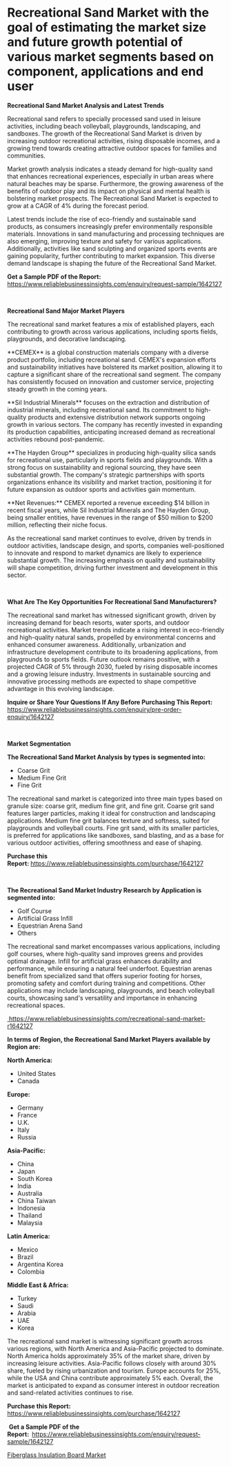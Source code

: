 <p><h1>Recreational Sand Market with the goal of estimating the market size and future growth potential of various market segments based on component, applications and end user</h1></p><p><strong>Recreational Sand Market Analysis and Latest Trends</strong></p>
<p><p>Recreational sand refers to specially processed sand used in leisure activities, including beach volleyball, playgrounds, landscaping, and sandboxes. The growth of the Recreational Sand Market is driven by increasing outdoor recreational activities, rising disposable incomes, and a growing trend towards creating attractive outdoor spaces for families and communities.</p><p>Market growth analysis indicates a steady demand for high-quality sand that enhances recreational experiences, especially in urban areas where natural beaches may be sparse. Furthermore, the growing awareness of the benefits of outdoor play and its impact on physical and mental health is bolstering market prospects. The Recreational Sand Market is expected to grow at a CAGR of 4% during the forecast period.</p><p>Latest trends include the rise of eco-friendly and sustainable sand products, as consumers increasingly prefer environmentally responsible materials. Innovations in sand manufacturing and processing techniques are also emerging, improving texture and safety for various applications. Additionally, activities like sand sculpting and organized sports events are gaining popularity, further contributing to market expansion. This diverse demand landscape is shaping the future of the Recreational Sand Market.</p></p>
<p><strong>Get a Sample PDF of the Report:&nbsp;</strong> <a href="https://www.reliablebusinessinsights.com/enquiry/request-sample/1642127?utm_campaign=3366&utm_medium=2&utm_source=Github&utm_content=ia&utm_term=02042025&utm_id=recreational-sand">https://www.reliablebusinessinsights.com/enquiry/request-sample/1642127</a></p>
<p>&nbsp;</p>
<p><strong>Recreational Sand Major Market Players</strong></p>
<p><p>The recreational sand market features a mix of established players, each contributing to growth across various applications, including sports fields, playgrounds, and decorative landscaping.</p><p>**CEMEX** is a global construction materials company with a diverse product portfolio, including recreational sand. CEMEX's expansion efforts and sustainability initiatives have bolstered its market position, allowing it to capture a significant share of the recreational sand segment. The company has consistently focused on innovation and customer service, projecting steady growth in the coming years.</p><p>**Sil Industrial Minerals** focuses on the extraction and distribution of industrial minerals, including recreational sand. Its commitment to high-quality products and extensive distribution network supports ongoing growth in various sectors. The company has recently invested in expanding its production capabilities, anticipating increased demand as recreational activities rebound post-pandemic.</p><p>**The Hayden Group** specializes in producing high-quality silica sands for recreational use, particularly in sports fields and playgrounds. With a strong focus on sustainability and regional sourcing, they have seen substantial growth. The company's strategic partnerships with sports organizations enhance its visibility and market traction, positioning it for future expansion as outdoor sports and activities gain momentum.</p><p>**Net Revenues:** CEMEX reported a revenue exceeding $14 billion in recent fiscal years, while Sil Industrial Minerals and The Hayden Group, being smaller entities, have revenues in the range of $50 million to $200 million, reflecting their niche focus. </p><p>As the recreational sand market continues to evolve, driven by trends in outdoor activities, landscape design, and sports, companies well-positioned to innovate and respond to market dynamics are likely to experience substantial growth. The increasing emphasis on quality and sustainability will shape competition, driving further investment and development in this sector.</p></p>
<p>&nbsp;</p>
<p><strong>What Are The Key Opportunities For Recreational Sand Manufacturers?</strong></p>
<p><p>The recreational sand market has witnessed significant growth, driven by increasing demand for beach resorts, water sports, and outdoor recreational activities. Market trends indicate a rising interest in eco-friendly and high-quality natural sands, propelled by environmental concerns and enhanced consumer awareness. Additionally, urbanization and infrastructure development contribute to its broadening applications, from playgrounds to sports fields. Future outlook remains positive, with a projected CAGR of 5% through 2030, fueled by rising disposable incomes and a growing leisure industry. Investments in sustainable sourcing and innovative processing methods are expected to shape competitive advantage in this evolving landscape.</p></p>
<p><strong>Inquire or Share Your Questions If Any Before Purchasing This Report:</strong> <a href="https://www.reliablebusinessinsights.com/enquiry/pre-order-enquiry/1642127?utm_campaign=3366&utm_medium=2&utm_source=Github&utm_content=ia&utm_term=02042025&utm_id=recreational-sand">https://www.reliablebusinessinsights.com/enquiry/pre-order-enquiry/1642127</a></p>
<p>&nbsp;</p>
<p><strong>Market Segmentation</strong></p>
<p><strong>The Recreational Sand Market Analysis by types is segmented into:</strong></p>
<p><ul><li>Coarse Grit</li><li>Medium Fine Grit</li><li>Fine Grit</li></ul></p>
<p><p>The recreational sand market is categorized into three main types based on granule size: coarse grit, medium fine grit, and fine grit. Coarse grit sand features larger particles, making it ideal for construction and landscaping applications. Medium fine grit balances texture and softness, suited for playgrounds and volleyball courts. Fine grit sand, with its smaller particles, is preferred for applications like sandboxes, sand blasting, and as a base for various outdoor activities, offering smoothness and ease of shaping.</p></p>
<p><strong>Purchase this Report:&nbsp;</strong><a href="https://www.reliablebusinessinsights.com/purchase/1642127?utm_campaign=3366&utm_medium=2&utm_source=Github&utm_content=ia&utm_term=02042025&utm_id=recreational-sand">https://www.reliablebusinessinsights.com/purchase/1642127</a></p>
<p>&nbsp;</p>
<p><strong>The Recreational Sand Market Industry Research by Application is segmented into:</strong></p>
<p><ul><li>Golf Course</li><li>Artificial Grass Infill</li><li>Equestrian Arena Sand</li><li>Others</li></ul></p>
<p><p>The recreational sand market encompasses various applications, including golf courses, where high-quality sand improves greens and provides optimal drainage. Infill for artificial grass enhances durability and performance, while ensuring a natural feel underfoot. Equestrian arenas benefit from specialized sand that offers superior footing for horses, promoting safety and comfort during training and competitions. Other applications may include landscaping, playgrounds, and beach volleyball courts, showcasing sand's versatility and importance in enhancing recreational spaces.</p></p>
<p><a href="https://www.reliablebusinessinsights.com/recreational-sand-market-r1642127?utm_campaign=3366&utm_medium=2&utm_source=Github&utm_content=ia&utm_term=02042025&utm_id=recreational-sand">&nbsp;https://www.reliablebusinessinsights.com/recreational-sand-market-r1642127</a></p>
<p><strong>In terms of Region, the Recreational Sand Market Players available by Region are:</strong></p>
<p>
    <p> <strong> North America: </strong>
        <ul>
            <li>United States</li>
            <li>Canada</li>
        </ul>
        </p> 
    <p> <strong> Europe: </strong>
        <ul>
            <li>Germany</li>
            <li>France</li>
            <li>U.K.</li>
            <li>Italy</li>
            <li>Russia</li>
        </ul>
        </p> 
    <p> <strong> Asia-Pacific: </strong>
        <ul>
            <li>China</li>
            <li>Japan</li>
            <li>South Korea</li>
            <li>India</li>
            <li>Australia</li>
            <li>China Taiwan</li>
            <li>Indonesia</li>
            <li>Thailand</li>
            <li>Malaysia</li>
        </ul>
        </p> 
    <p> <strong> Latin America: </strong>
        <ul>
            <li>Mexico</li>
            <li>Brazil</li>
            <li>Argentina Korea</li>
            <li>Colombia</li>
        </ul>
        </p> 
    <p> <strong> Middle East & Africa: </strong>
        <ul>
            <li>Turkey</li>
            <li>Saudi</li>
            <li>Arabia</li>
            <li>UAE</li>
            <li>Korea</li>
        </ul>
    </p>
    </p>
<p><p>The recreational sand market is witnessing significant growth across various regions, with North America and Asia-Pacific projected to dominate. North America holds approximately 35% of the market share, driven by increasing leisure activities. Asia-Pacific follows closely with around 30% share, fueled by rising urbanization and tourism. Europe accounts for 25%, while the USA and China contribute approximately 5% each. Overall, the market is anticipated to expand as consumer interest in outdoor recreation and sand-related activities continues to rise.</p></p>
<p><strong>Purchase this Report: </strong><a href="https://www.reliablebusinessinsights.com/purchase/1642127?utm_campaign=3366&utm_medium=2&utm_source=Github&utm_content=ia&utm_term=02042025&utm_id=recreational-sand">https://www.reliablebusinessinsights.com/purchase/1642127</a></p>
<p>&nbsp;<strong>Get a Sample PDF of the Report:&nbsp;&nbsp;</strong><a href="https://www.reliablebusinessinsights.com/enquiry/request-sample/1642127?utm_campaign=3366&utm_medium=2&utm_source=Github&utm_content=ia&utm_term=02042025&utm_id=recreational-sand">https://www.reliablebusinessinsights.com/enquiry/request-sample/1642127</a></p>
<p><strong></strong></p>
<p><p><a href="https://github.com/marteionun0/Market-Research-Report-List-1/blob/main/fiberglass-insulation-board-market.md?utm_campaign=3366&utm_medium=2&utm_source=Github&utm_content=ia&utm_term=02042025&utm_id=recreational-sand">Fiberglass Insulation Board Market</a></p></p>